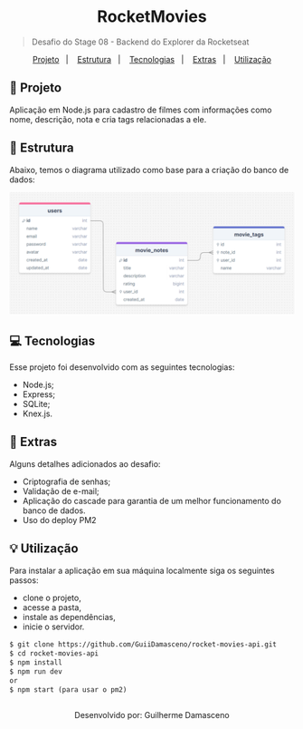 <h1 align="center"> RocketMovies </h1>

> Desafio do Stage 08 - Backend do Explorer da Rocketseat

<p align="center">
  <a href="#project">Projeto</a>&nbsp;&nbsp;&nbsp;|&nbsp;&nbsp;&nbsp;
  <a href="#structure">Estrutura</a>&nbsp;&nbsp;&nbsp;|&nbsp;&nbsp;&nbsp;
  <a href="#technologies">Tecnologias</a>&nbsp;&nbsp;&nbsp;|&nbsp;&nbsp;&nbsp;
  <a href="#extras">Extras</a>&nbsp;&nbsp;&nbsp;|&nbsp;&nbsp;&nbsp;
  <a href="#usage">Utilização</a>
</p>

<h2 id="project">📂 Projeto</h2>

Aplicação em Node.js para cadastro de filmes com informações como nome, descrição, nota e cria tags relacionadas a ele.

<h2 id="structure">📌 Estrutura</h2>

Abaixo, temos o diagrama utilizado como base para a criação do banco de dados:

!["Estrutura do banco de dados"](./.github/DiagramRocketMovies.png)

<h2 id="technologies">💻 Tecnologias</h2>

Esse projeto foi desenvolvido com as seguintes tecnologias:

- Node.js;
- Express;
- SQLite;
- Knex.js.

<h2 id="extras">🔖 Extras</h2>

Alguns detalhes adicionados ao desafio:

- Criptografia de senhas;
- Validação de e-mail;
- Aplicação do cascade para garantia de um melhor funcionamento do banco de dados.
- Uso do deploy PM2

<h2 id="usage">💡 Utilização</h2>

Para instalar a aplicação em sua máquina localmente siga os seguintes passos:
- clone o projeto,
- acesse a pasta, 
- instale as dependências,
- inicie o servidor.

```
$ git clone https://github.com/GuiiDamasceno/rocket-movies-api.git
$ cd rocket-movies-api
$ npm install
$ npm run dev
or
$ npm start (para usar o pm2)
```

## 
  <p align="center">
    Desenvolvido por: Guilherme Damasceno
  </p>
